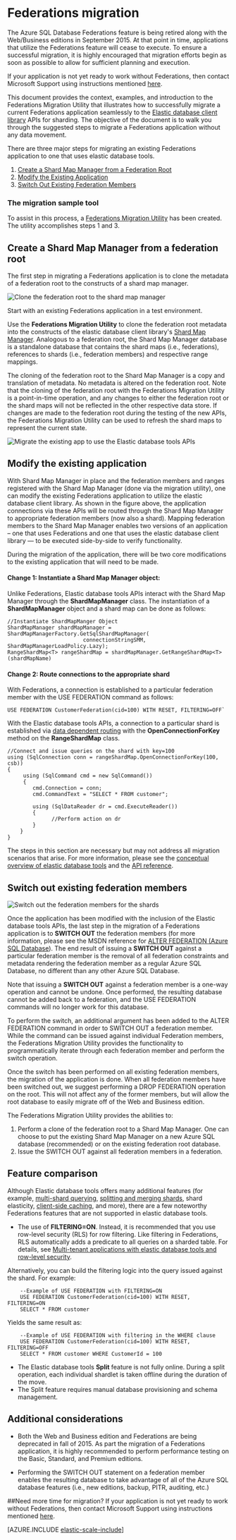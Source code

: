 <properties 
    pageTitle="Federations migration | Microsoft Azure" 
    description="Outlines the steps to migrate an existing app built with Federations feature to the elastic database model." 
    services="sql-database" 
    documentationCenter="" 
    manager="jeffreyg" 
    authors="ddove" 
    editor=""/>

<tags 
    ms.service="sql-database" 
    ms.workload="sql-database" 
    ms.tgt_pltfrm="na" 
    ms.devlang="na" 
    ms.topic="article" 
    ms.date="11/04/2015" 
    ms.author="ddove;sidneyh"/>

# Federations migration 

The Azure SQL Database Federations feature is being retired along with the Web/Business editions in September 2015. At that point in time, applications that utilize the Federations feature will cease to execute. To ensure a successful migration, it is highly encouraged that migration efforts begin as soon as possible to allow for sufficient planning and execution.

If your application is not yet ready to work without Federations, then contact Microsoft Support using instructions mentioned [here](https://support.microsoft.com/kb/3087180).  

This document provides the context, examples, and introduction to the Federations Migration Utility that illustrates how to successfully migrate a current Federations application seamlessly to the [Elastic database client library](http://go.microsoft.com/?linkid=9862592) APIs for sharding. The objective of the document is to walk you through the suggested steps to migrate a Federations application without any data movement.

There are three major steps for migrating an existing Federations application to one that uses elastic database tools.

1. [Create a Shard Map Manager from a Federation Root](#create-a-shard-map-manager-from-a-federation-root) 
2. [Modify the Existing Application](#modify-the-existing-application)
3. [Switch Out Existing Federation Members](#switch-out-existing-federation-members)
    

### The migration sample tool
To assist in this process, a [Federations Migration Utility](http://go.microsoft.com/?linkid=9862613) has been created. The utility accomplishes steps 1 and 3. 

## Create a Shard Map Manager from a federation root
The first step in migrating a Federations application is to clone the metadata of a federation root to the constructs of a shard map manager. 

![Clone the federation root to the shard map manager][1]
 
Start with an existing Federations application in a test environment.
 
Use the **Federations Migration Utility** to clone the federation root metadata into the constructs of the elastic database client library's [Shard Map Manager](http://go.microsoft.com/?linkid=9862595). Analogous to a federation root, the Shard Map Manager database is a standalone database that contains the shard maps (i.e., federations), references to shards (i.e., federation members) and respective range mappings. 

The cloning of the federation root to the Shard Map Manager is a copy and translation of metadata. No metadata is altered on the federation root. Note that the cloning of the federation root with the Federations Migration Utility is a point-in-time operation, and any changes to either the federation root or the shard maps will not be reflected in the other respective data store. If changes are made to the federation root during the testing of the new APIs, the Federations Migration Utility can be used to refresh the shard maps to represent the current state. 

![Migrate the existing app to use the Elastic database tools APIs][2]

## Modify the existing application 

With Shard Map Manager in place and the federation members and ranges registered with the Shard Map Manager (done via the migration utility), one can modify the existing Federations application to utilize the elastic database client library. As shown in the figure above, the application connections via these APIs will be routed through the Shard Map Manager to appropriate federation members (now also a shard). Mapping federation members to the Shard Map Manager enables two versions of an application – one that uses Federations and one that uses the elastic database client library — to be executed side-by-side to verify functionality.   

During the migration of the application, there will be two core modifications to the existing application that will need to be made.


#### Change 1: Instantiate a Shard Map Manager object: 

Unlike Federations, Elastic database tools APIs interact with the Shard Map Manager through the **ShardMapManager** class. The instantiation of a **ShardMapManager** object and a shard map can be done as follows:
     
    //Instantiate ShardMapManger Object 
    ShardMapManager shardMapManager = ShardMapManagerFactory.GetSqlShardMapManager(
                            connectionStringSMM, ShardMapManagerLoadPolicy.Lazy); 
    RangeShardMap<T> rangeShardMap = shardMapManager.GetRangeShardMap<T>(shardMapName) 
    
#### Change 2: Route connections to the appropriate shard 

With Federations, a connection is established to a particular federation member with the USE FEDERATION command as follows:  

    USE FEDERATION CustomerFederation(cid=100) WITH RESET, FILTERING=OFF`

With the Elastic database tools APIs, a connection to a particular shard is established via [data dependent routing](sql-database-elastic-scale-data-dependent-routing.md) with the  **OpenConnectionForKey** method on the **RangeShardMap** class. 

    //Connect and issue queries on the shard with key=100 
    using (SqlConnection conn = rangeShardMap.OpenConnectionForKey(100, csb))  
    { 
         using (SqlCommand cmd = new SqlCommand()) 
         { 
            cmd.Connection = conn; 
            cmd.CommandText = "SELECT * FROM customer";
     
            using (SqlDataReader dr = cmd.ExecuteReader()) 
            { 
                  //Perform action on dr 
            } 
        } 
    }

The steps in this section are necessary but may not address all migration scenarios that arise. For more information, please see the [conceptual overview of elastic database tools](sql-database-elastic-scale-introduction.md) and the [API reference](http://go.microsoft.com/?linkid=9862604).

## Switch out existing federation members 

![Switch out the federation members for the shards][3]

Once the application has been modified with the inclusion of the Elastic database tools APIs, the last step in the migration of a Federations application is to **SWITCH OUT** the federation members (for more information, please see the MSDN reference for [ALTER FEDERATION (Azure SQL Database](http://msdn.microsoft.com/library/dn269988(v=sql.120).aspx)). The end result of issuing a **SWITCH OUT** against a particular federation member is the removal of all federation constraints and metadata rendering the federation member as a regular Azure SQL Database, no different than any other Azure SQL Database.  

Note that issuing a **SWITCH OUT** against a federation member is a one-way operation and cannot be undone. Once performed, the resulting database cannot be added back to a federation, and the USE FEDERATION commands will no longer work for this database. 

To perform the switch, an additional argument has been added to the ALTER FEDERATION command in order to SWITCH OUT a federation member.  While the command can be issued against individual Federation members, the Federations Migration Utility provides the functionality to programmatically iterate through each federation member and perform the switch operation. 

Once the switch has been performed on all existing federation members, the migration of the application is done. When all federation members have been switched out, we suggest performing a DROP FEDERATION operation on the root.  This will not affect any of the former members, but will allow the root database to easily migrate off of the Web and Business edition.
  
The Federations Migration Utility provides the abilities to: 

1.    Perform a clone of the federation root to a Shard Map Manager.  One can choose to put the existing Shard Map Manager on a new Azure SQL database (recommended) or on the existing federation root database.
2.    Issue the SWITCH OUT against all federation members in a federation.


## Feature comparison

Although Elastic database tools offers many additional features (for example, [multi-shard querying](sql-database-elastic-scale-multishard-querying.md), [splitting and merging shards](sql-database-elastic-scale-overview-split-and-merge.md), shard elasticity, [client-side caching](sql-database-elastic-scale-shard-map-management.md), and more), there are a few noteworthy Federations features that are not supported in elastic database tools.
  
- The use of **FILTERING=ON**. Instead, it is recommended that you use row-level security (RLS) for row filtering. Like filtering in Federations, RLS automatically adds a predicate to all queries on a sharded table. For details, see [Multi-tenant applications with elastic database tools and row-level security](sql-database-elastic-tools-multi-tenant-row-level-security.md). 
 
 Alternatively, you can build the filtering logic into the query issued against the shard. For example: 

        --Example of USE FEDERATION with FILTERING=ON
        USE FEDERATION CustomerFederation(cid=100) WITH RESET, FILTERING=ON 
        SELECT * FROM customer

 Yields the same result as:

        --Example of USE FEDERATION with filtering in the WHERE clause 
        USE FEDERATION CustomerFederation(cid=100) WITH RESET, FILTERING=OFF 
        SELECT * FROM customer WHERE CustomerId = 100 

- The Elastic database tools **Split** feature is not fully online. During a split operation, each individual shardlet is taken offline during the duration of the move.
- The Split feature requires manual database provisioning and schema management.

## Additional considerations

* Both the Web and Business edition and Federations are being deprecated in fall of 2015.  As part the migration of a Federations application, it is highly recommended to perform performance testing on the Basic, Standard, and Premium editions. 

* Performing the SWITCH OUT statement on a federation member enables the resulting database to take advantage of all of the Azure SQL database features (i.e., new editions, backup, PITR, auditing, etc.) 

##Need more time for migration? 
If your application is not yet ready to work without Federations, then contact Microsoft Support using instructions mentioned [here](https://support.microsoft.com/kb/3087180). 

[AZURE.INCLUDE [elastic-scale-include](../../includes/elastic-scale-include.md)]

<!--Anchors-->
[Create Shard Map Manager from a Federation Root]:#create-shard-map-manager
[Modify the Existing Application]:#Modify-the-Existing-Application
[Switch Out Existing Federation Members]:#Switch-Out-Existing-Federation-Members


<!--Image references-->
[1]: ./media/sql-database-elastic-scale-federation-migration/migrate-1.png
[2]: ./media/sql-database-elastic-scale-federation-migration/migrate-2.png
[3]: ./media/sql-database-elastic-scale-federation-migration/migrate-3.png
 
